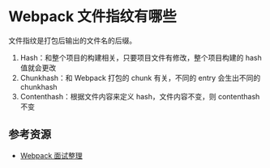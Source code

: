 # Webpack 文件指纹有哪些

文件指纹是打包后输出的文件名的后缀。

1. Hash：和整个项目的构建相关，只要项目文件有修改，整个项目构建的 hash 值就会更改
2. Chunkhash：和 Webpack 打包的 chunk 有关，不同的 entry 会生出不同的 chunkhash
3. Contenthash：根据文件内容来定义 hash，文件内容不变，则 contenthash 不变

## 参考资源

- [Webpack 面试整理](https://juejin.im/post/5e6f4b4e6fb9a07cd443d4a5#heading-6)

